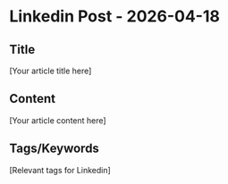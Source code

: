 # Linkedin Post - 2026-04-18

## Title
[Your article title here]

## Content
[Your article content here]

## Tags/Keywords
[Relevant tags for Linkedin]
